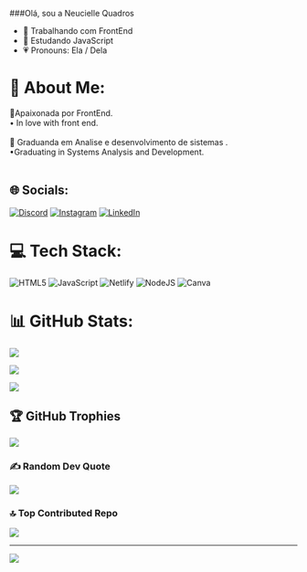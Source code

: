 ###Olá, sou a Neucielle Quadros 

- 🔭 Trabalhando com FrontEnd
- 📒 Estudando JavaScript 
- 💗 Pronouns: Ela / Dela


# 💫 About Me:

📍Apaixonada por FrontEnd. <br>• In love with front end.<br><br>📒 Graduanda em Analise e desenvolvimento de sistemas .<br>•Graduating in Systems Analysis and Development.<br><br>

## 🌐 Socials:

[![Discord](https://img.shields.io/badge/Discord-%237289DA.svg?logo=discord&logoColor=white)](https://discord.gg/Neucielle#4937) [![Instagram](https://img.shields.io/badge/Instagram-%23E4405F.svg?logo=Instagram&logoColor=white)](https://instagram.com/@neucielle_quadros) [![LinkedIn](https://img.shields.io/badge/LinkedIn-%230077B5.svg?logo=linkedin&logoColor=white)](https://linkedin.com/in/https://www.linkedin.com/in/neucielle-quadros-603ba9202) 

# 💻 Tech Stack:

![HTML5](https://img.shields.io/badge/html5-%23E34F26.svg?style=for-the-badge&logo=html5&logoColor=white) ![JavaScript](https://img.shields.io/badge/javascript-%23323330.svg?style=for-the-badge&logo=javascript&logoColor=%23F7DF1E) ![Netlify](https://img.shields.io/badge/netlify-%23000000.svg?style=for-the-badge&logo=netlify&logoColor=#00C7B7) ![NodeJS](https://img.shields.io/badge/node.js-6DA55F?style=for-the-badge&logo=node.js&logoColor=white) ![Canva](https://img.shields.io/badge/Canva-%2300C4CC.svg?style=for-the-badge&logo=Canva&logoColor=white)

# 📊 GitHub Stats:

![](https://github-readme-stats.vercel.app/api?username=Neucielle&theme=radical&hide_border=false&include_all_commits=true&count_private=true)<br/>

![](https://github-readme-streak-stats.herokuapp.com/?user=Neucielle&theme=radical&hide_border=false)<br/>

![](https://github-readme-stats.vercel.app/api/top-langs/?username=Neucielle&theme=radical&hide_border=false&include_all_commits=true&count_private=true&layout=compact)

## 🏆 GitHub Trophies

![](https://github-profile-trophy.vercel.app/?username=Neucielle&theme=radical&no-frame=false&no-bg=true&margin-w=4)

### ✍️ Random Dev Quote

![](https://quotes-github-readme.vercel.app/api?type=horizontal&theme=radical)

### 🔝 Top Contributed Repo

![](https://github-contributor-stats.vercel.app/api?username=Neucielle&limit=5&theme=dark&combine_all_yearly_contributions=true)

---

[![](https://visitcount.itsvg.in/api?id=Neucielle&icon=0&color=0)](https://visitcount.itsvg.in)

<!-- Proudly created with GPRM ( https://gprm.itsvg.in ) -->
